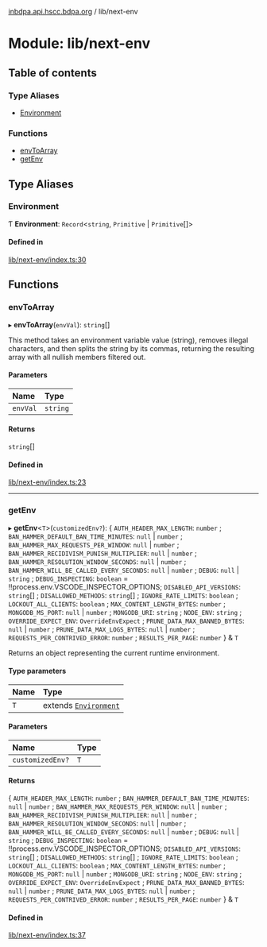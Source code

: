 [inbdpa.api.hscc.bdpa.org](../README.md) / lib/next-env

# Module: lib/next-env

## Table of contents

### Type Aliases

- [Environment](lib_next_env.md#environment)

### Functions

- [envToArray](lib_next_env.md#envtoarray)
- [getEnv](lib_next_env.md#getenv)

## Type Aliases

### Environment

Ƭ **Environment**: `Record`<`string`, `Primitive` \| `Primitive`[]\>

#### Defined in

[lib/next-env/index.ts:30](https://github.com/nhscc/inbdpa.api.hscc.bdpa.org/blob/742232e/lib/next-env/index.ts#L30)

## Functions

### envToArray

▸ **envToArray**(`envVal`): `string`[]

This method takes an environment variable value (string), removes illegal
characters, and then splits the string by its commas, returning the resulting
array with all nullish members filtered out.

#### Parameters

| Name | Type |
| :------ | :------ |
| `envVal` | `string` |

#### Returns

`string`[]

#### Defined in

[lib/next-env/index.ts:23](https://github.com/nhscc/inbdpa.api.hscc.bdpa.org/blob/742232e/lib/next-env/index.ts#L23)

___

### getEnv

▸ **getEnv**<`T`\>(`customizedEnv?`): { `AUTH_HEADER_MAX_LENGTH`: `number` ; `BAN_HAMMER_DEFAULT_BAN_TIME_MINUTES`: ``null`` \| `number` ; `BAN_HAMMER_MAX_REQUESTS_PER_WINDOW`: ``null`` \| `number` ; `BAN_HAMMER_RECIDIVISM_PUNISH_MULTIPLIER`: ``null`` \| `number` ; `BAN_HAMMER_RESOLUTION_WINDOW_SECONDS`: ``null`` \| `number` ; `BAN_HAMMER_WILL_BE_CALLED_EVERY_SECONDS`: ``null`` \| `number` ; `DEBUG`: ``null`` \| `string` ; `DEBUG_INSPECTING`: `boolean` = !!process.env.VSCODE\_INSPECTOR\_OPTIONS; `DISABLED_API_VERSIONS`: `string`[] ; `DISALLOWED_METHODS`: `string`[] ; `IGNORE_RATE_LIMITS`: `boolean` ; `LOCKOUT_ALL_CLIENTS`: `boolean` ; `MAX_CONTENT_LENGTH_BYTES`: `number` ; `MONGODB_MS_PORT`: ``null`` \| `number` ; `MONGODB_URI`: `string` ; `NODE_ENV`: `string` ; `OVERRIDE_EXPECT_ENV`: `OverrideEnvExpect` ; `PRUNE_DATA_MAX_BANNED_BYTES`: ``null`` \| `number` ; `PRUNE_DATA_MAX_LOGS_BYTES`: ``null`` \| `number` ; `REQUESTS_PER_CONTRIVED_ERROR`: `number` ; `RESULTS_PER_PAGE`: `number`  } & `T`

Returns an object representing the current runtime environment.

#### Type parameters

| Name | Type |
| :------ | :------ |
| `T` | extends [`Environment`](lib_next_env.md#environment) |

#### Parameters

| Name | Type |
| :------ | :------ |
| `customizedEnv?` | `T` |

#### Returns

{ `AUTH_HEADER_MAX_LENGTH`: `number` ; `BAN_HAMMER_DEFAULT_BAN_TIME_MINUTES`: ``null`` \| `number` ; `BAN_HAMMER_MAX_REQUESTS_PER_WINDOW`: ``null`` \| `number` ; `BAN_HAMMER_RECIDIVISM_PUNISH_MULTIPLIER`: ``null`` \| `number` ; `BAN_HAMMER_RESOLUTION_WINDOW_SECONDS`: ``null`` \| `number` ; `BAN_HAMMER_WILL_BE_CALLED_EVERY_SECONDS`: ``null`` \| `number` ; `DEBUG`: ``null`` \| `string` ; `DEBUG_INSPECTING`: `boolean` = !!process.env.VSCODE\_INSPECTOR\_OPTIONS; `DISABLED_API_VERSIONS`: `string`[] ; `DISALLOWED_METHODS`: `string`[] ; `IGNORE_RATE_LIMITS`: `boolean` ; `LOCKOUT_ALL_CLIENTS`: `boolean` ; `MAX_CONTENT_LENGTH_BYTES`: `number` ; `MONGODB_MS_PORT`: ``null`` \| `number` ; `MONGODB_URI`: `string` ; `NODE_ENV`: `string` ; `OVERRIDE_EXPECT_ENV`: `OverrideEnvExpect` ; `PRUNE_DATA_MAX_BANNED_BYTES`: ``null`` \| `number` ; `PRUNE_DATA_MAX_LOGS_BYTES`: ``null`` \| `number` ; `REQUESTS_PER_CONTRIVED_ERROR`: `number` ; `RESULTS_PER_PAGE`: `number`  } & `T`

#### Defined in

[lib/next-env/index.ts:37](https://github.com/nhscc/inbdpa.api.hscc.bdpa.org/blob/742232e/lib/next-env/index.ts#L37)
